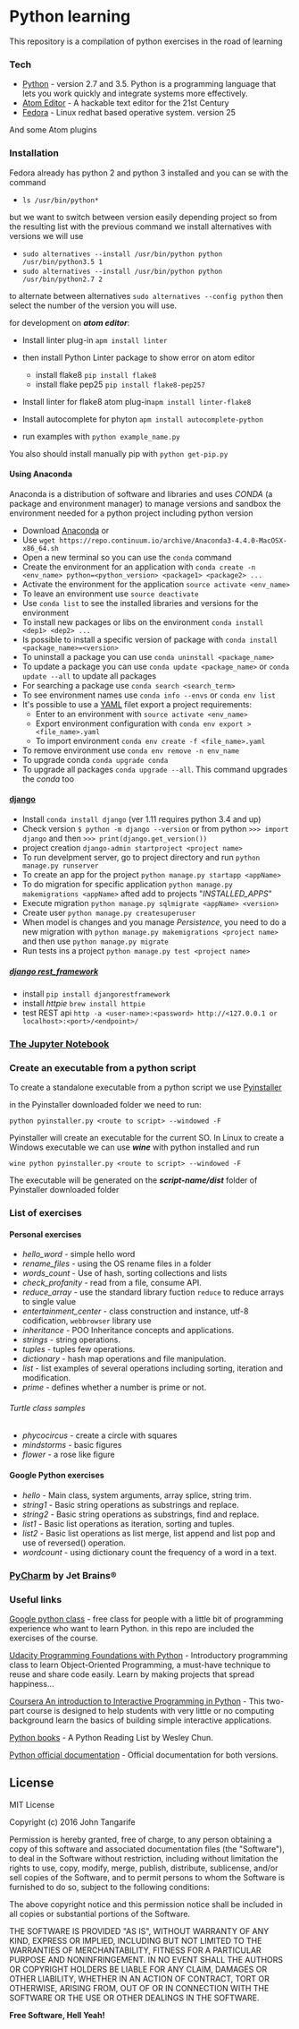 # Python learning

This repository is a compilation of python exercises in the road of learning

### Tech

* [Python] - version 2.7 and 3.5. Python is a programming language that lets you work quickly and integrate systems more effectively.
* [Atom Editor] - A hackable text editor for the 21st Century
* [Fedora] - Linux redhat based operative system. version 25

And some Atom plugins

### Installation

Fedora already has python 2 and python 3 installed and you can se with the command

+ `ls /usr/bin/python*`

but we want to switch between version easily depending project so from the resulting list with the previous command we install alternatives with versions we will use

+ `sudo alternatives --install /usr/bin/python python /usr/bin/python3.5 1`
+ `sudo alternatives --install /usr/bin/python python /usr/bin/python2.7 2`

to alternate between alternatives `sudo alternatives --config python` then select the number of the version you will use.

for development on ***atom editor***:

+ Install linter plug-in `apm install linter`
+ then install Python Linter package to show error on atom editor
  + install flake8  `pip install flake8`
  + install flake pep25 `pip install flake8-pep257`


+ Install linter for flake8 atom plug-in`apm install linter-flake8`
+ Install autocomplete for phyton `apm install autocomplete-python`
+ run examples with `python example_name.py`

You also should install manually pip with `python get-pip.py`

#### Using Anaconda

Anaconda is a distribution of software and libraries and uses *CONDA* (a package and environment manager) to manage versions and sandbox the environment needed for a python project including python version

+ Download [Anaconda] or
+ Use `wget https://repo.continuum.io/archive/Anaconda3-4.4.0-MacOSX-x86_64.sh`
+ Open a new terminal so you can use the `conda` command
+ Create the environment for an application with `conda create -n <env_name> python=<python_version> <package1> <package2> ...`
+ Activate the environment for the application `source activate <env_name>`
+ To leave an environment use `source deactivate`
+ Use `conda list` to see the installed libraries and versions for the environment
+ To install new packages or libs on the environment `conda install <dep1> <dep2> ...`
+ Is possible to install a specific version of package with `conda install <package_name>=<version>`
+ To uninstall a package you can use `conda uninstall <package_name>`
+ To update a package you can use `conda update <package_name>` or `conda update --all` to update all packages
+ For searching a package use `conda search <search_term>`
+ To see environment names use `conda info --envs` or `conda env list`
+ It's possible to use a [YAML] filet export a project requirements:
  + Enter to an environment with `source activate <env_name>`
  + Export environment configuration with `conda env export > <file_name>.yaml`
  + To import environment `conda env create -f <file_name>.yaml`
+ To remove environment use `conda env remove -n env_name`
+ To upgrade conda `conda upgrade conda`
+ To upgrade all packages `conda upgrade --all`. This command upgrades the *conda* too

#### [django]

+ Install `conda install django` (ver 1.11 requires python 3.4 and up)
+ Check version `$ python -m django --version` or from python `>>> import django` and then `>>> print(django.get_version())`
+ project creation `django-admin startproject <project name>`
+ To run develpment server, go to project directory and run `python manage.py runserver`
+ To create an app for the project `python manage.py startapp <appName>`
+ To do migration for specific application `python manage.py makemigrations <appName>` afted add to projects "_INSTALLED_APPS_"
+ Execute migration `python manage.py sqlmigrate <appName> <version>`
+ Create user `python manage.py createsuperuser`
+ When model is changes and you manage *Persistence*, you need to do a new migration with `python manage.py makemigrations <project name>` and then use `python manage.py migrate`
+ Run tests ins a project `python manage.py test <project name>`

##### [django rest_framework]

+ install `pip install djangorestframework`
+ install *httpie* `brew install httpie`
+ test REST api `http -a <user-name>:<password> http://<127.0.0.1 or localhost>:<port>/<endpoint>/`

### [The Jupyter Notebook]

### Create an executable from a python script

To create a standalone executable from a python script we use [Pyinstaller]

in the Pyinstaller downloaded folder we need to run:

```
python pyinstaller.py <route to script> --windowed -F
```

Pyinstaller will create an executable for the current SO. In Linux to create a Windows executable we can use ***wine*** with python installed and run

```
wine python pyinstaller.py <route to script> --windowed -F
```  

The executable will be generated on the ***script-name/dist*** folder of Pyinstaller downloaded folder

### List of exercises

#### Personal exercises
+ *hello_word* - simple hello word
+ *rename_files* - using the OS rename files in a folder
+ *words_count* - Use of hash, sorting collections and lists
+ *check_profanity* - read from a file, consume API.
+ *reduce_array* - use the standard library fuction `reduce` to reduce arrays to single value
+ *entertainment_center* - class construction and instance, utf-8 codification, `webbrowser` library use
+ *inheritance* - POO Inheritance concepts and applications.
+ *strings* - string operations.
+ *tuples* - tuples few operations.
+ *dictionary* - hash map operations and file manipulation.
+ *list* - list examples of several operations including sorting, iteration and modification.
+ *prime* - defines whether a number is prime or not.

###### Turtle class samples  
+ *phycocircus* - create a circle with squares
+ *mindstorms* - basic figures
+ *flower* - a rose like figure

#### Google Python exercises
+ *hello* - Main class, system arguments, array splice, string trim.
+ *string1* - Basic string operations as substrings and replace.
+ *string2* - Basic string operations as substrings, find and replace.
+ *list1* - Basic list operations as iteration, sorting and tuples.
+ *list2* - Basic list operations as list merge, list append and list pop and use of reversed() operation.
+ *wordcount* - using dictionary count the frequency of a word in a text.

### [PyCharm] by Jet Brains®

### Useful links
[Google python class] - free class for people with a little bit of programming experience who want to learn Python. in this repo are included the exercises of the course.

[Udacity Programming Foundations with Python] - Introductory programming class to learn Object-Oriented Programming, a must-have technique to reuse and share code easily. Learn by making projects that spread happiness…

[Coursera An introduction to Interactive Programming in Python] - This two-part course is designed to help students with very little or no computing background learn the basics of building simple interactive applications.

[Python books] - A Python Reading List by Wesley Chun.

[Python official documentation] - Official documentation for both versions.

License
----

MIT License

Copyright (c) 2016 John Tangarife

Permission is hereby granted, free of charge, to any person obtaining a copy
of this software and associated documentation files (the "Software"), to deal
in the Software without restriction, including without limitation the rights
to use, copy, modify, merge, publish, distribute, sublicense, and/or sell
copies of the Software, and to permit persons to whom the Software is
furnished to do so, subject to the following conditions:

The above copyright notice and this permission notice shall be included in all
copies or substantial portions of the Software.

THE SOFTWARE IS PROVIDED "AS IS", WITHOUT WARRANTY OF ANY KIND, EXPRESS OR
IMPLIED, INCLUDING BUT NOT LIMITED TO THE WARRANTIES OF MERCHANTABILITY,
FITNESS FOR A PARTICULAR PURPOSE AND NONINFRINGEMENT. IN NO EVENT SHALL THE
AUTHORS OR COPYRIGHT HOLDERS BE LIABLE FOR ANY CLAIM, DAMAGES OR OTHER
LIABILITY, WHETHER IN AN ACTION OF CONTRACT, TORT OR OTHERWISE, ARISING FROM,
OUT OF OR IN CONNECTION WITH THE SOFTWARE OR THE USE OR OTHER DEALINGS IN THE
SOFTWARE.

**Free Software, Hell Yeah!**

[//]: # (These are reference links used in the body of this note and get stripped out when the markdown processor does its job. There is no need to format nicely because it shouldn't be seen. Thanks SO - http://stackoverflow.com/questions/4823468/store-comments-in-markdown-syntax)

   [Anaconda]: <https://www.continuum.io/downloads>
   [Atom Editor]: <https://atom.io/>
   [Python]: <https://www.python.org/>
   [linter]: <https://atom.io/packages/linter>
   [Google python class]: <https://developers.google.com/edu/python/>
   [Udacity Programming Foundations with Python]: <https://classroom.udacity.com/courses/ud036>
   [Fedora]: <https://getfedora.org/>
   [Coursera An introduction to Interactive Programming in Python]: <https://www.coursera.org/learn/interactive-python-1>
   [Python books]: <http://www.informit.com/articles/article.aspx?p=1849069>
   [Python official documentation]: <https://docs.python.org>
   [Pyinstaller]: <http://www.pyinstaller.org/>
   [YAML]: <http://www.yaml.org/>
   [The Jupyter Notebook]: <http://jupyter.org/>
   [PyCharm]: <http://www.jetbrains.com/pycharm/?utm_source=learnpythonorg&utm_medium=Banner&utm_campaign=PyCharm>
   [django]: <https://www.djangoproject.com/>
   [django rest_framework]:<http://www.django-rest-framework.org/>
